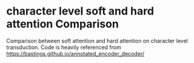 # character level soft and hard attention Comparison
Comparison between soft attention and hard attention on character level transduction.
Code is heavily referenced from https://bastings.github.io/annotated_encoder_decoder/